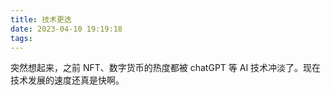 ```yaml
---
title: 技术更迭
date: 2023-04-10 19:19:18
tags:
---
```

突然想起来，之前 NFT、数字货币的热度都被 chatGPT 等 AI 技术冲淡了。现在技术发展的速度还真是快啊。